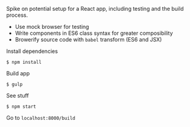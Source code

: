 Spike on potential setup for a React app, including testing and the build process.


* Use mock browser for testing
* Write components in ES6 class syntax for greater composibility
* Browerify source code with `babel` transform (ES6 and JSX)


Install dependencies

```
$ npm install
```

Build app

```
$ gulp
```

See stuff

```
$ npm start
```

Go to `localhost:8000/build`
